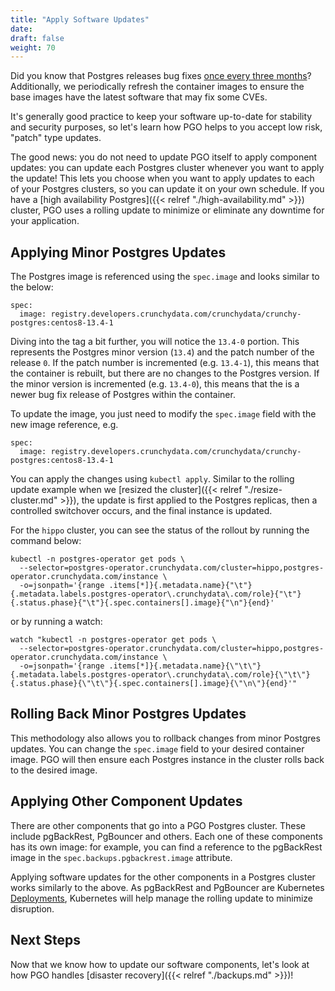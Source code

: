 ```yaml
---
title: "Apply Software Updates"
date:
draft: false
weight: 70
---
```


Did you know that Postgres releases bug fixes [once every three months](https://www.postgresql.org/developer/roadmap/)? Additionally, we periodically refresh the container images to ensure the base images have the latest software that may fix some CVEs.

It's generally good practice to keep your software up-to-date for stability and security purposes, so let's learn how PGO helps to you accept low risk, "patch" type updates.

The good news: you do not need to update PGO itself to apply component updates: you can update each Postgres cluster whenever you want to apply the update! This lets you choose when you want to apply updates to each of your Postgres clusters, so you can update it on your own schedule. If you have a [high availability Postgres]({{< relref "./high-availability.md" >}}) cluster, PGO uses a rolling update to minimize or eliminate any downtime for your application.

## Applying Minor Postgres Updates

The Postgres image is referenced using the `spec.image` and looks similar to the below:

```
spec:
  image: registry.developers.crunchydata.com/crunchydata/crunchy-postgres:centos8-13.4-1
```

Diving into the tag a bit further, you will notice the `13.4-0` portion. This represents the Postgres minor version (`13.4`) and the patch number of the release `0`. If the patch number is incremented (e.g. `13.4-1`), this means that the container is rebuilt, but there are no changes to the Postgres version. If the minor version is incremented (e.g. `13.4-0`), this means that the is a newer bug fix release of Postgres within the container.

To update the image, you just need to modify the `spec.image` field with the new image reference, e.g.

```
spec:
  image: registry.developers.crunchydata.com/crunchydata/crunchy-postgres:centos8-13.4-1
```

You can apply the changes using `kubectl apply`. Similar to the rolling update example when we [resized the cluster]({{< relref "./resize-cluster.md" >}}), the update is first applied to the Postgres replicas, then a controlled switchover occurs, and the final instance is updated.

For the `hippo` cluster, you can see the status of the rollout by running the command below:

```
kubectl -n postgres-operator get pods \
  --selector=postgres-operator.crunchydata.com/cluster=hippo,postgres-operator.crunchydata.com/instance \
  -o=jsonpath='{range .items[*]}{.metadata.name}{"\t"}{.metadata.labels.postgres-operator\.crunchydata\.com/role}{"\t"}{.status.phase}{"\t"}{.spec.containers[].image}{"\n"}{end}'
```

or by running a watch:

```
watch "kubectl -n postgres-operator get pods \
  --selector=postgres-operator.crunchydata.com/cluster=hippo,postgres-operator.crunchydata.com/instance \
  -o=jsonpath='{range .items[*]}{.metadata.name}{\"\t\"}{.metadata.labels.postgres-operator\.crunchydata\.com/role}{\"\t\"}{.status.phase}{\"\t\"}{.spec.containers[].image}{\"\n\"}{end}'"
```

## Rolling Back Minor Postgres Updates

This methodology also allows you to rollback changes from minor Postgres updates. You can change the `spec.image` field to your desired container image. PGO will then ensure each Postgres instance in the cluster rolls back to the desired image.

## Applying Other Component Updates

There are other components that go into a PGO Postgres cluster. These include pgBackRest, PgBouncer and others. Each one of these components has its own image: for example, you can find a reference to the pgBackRest image in the `spec.backups.pgbackrest.image` attribute.

Applying software updates for the other components in a Postgres cluster works similarly to the above. As pgBackRest and PgBouncer are Kubernetes [Deployments](https://kubernetes.io/docs/concepts/workloads/controllers/deployment/), Kubernetes will help manage the rolling update to minimize disruption.

## Next Steps

Now that we know how to update our software components, let's look at how PGO handles [disaster recovery]({{< relref "./backups.md" >}})!
